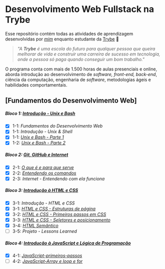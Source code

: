 # Desenvolvimento Web Fullstack na Trybe

Esse repositório contém todas as atividades de aprendizagem desenvolvidas por _[mim](https://www.linkedin.com/in/liuken-monteiro-9980181a6/)_ enquanto estudante da [Trybe](https://www.betrybe.com/) :rocket:

> _"A **Trybe** é uma escola do futuro para qualquer pessoa que queira melhorar de vida e construir uma carreira de sucesso em tecnologia, onde a pessoa só paga quando conseguir um bom trabalho."_

O programa conta com mais de 1.500 horas de aulas presenciais e online, aborda introdução ao desenvolvimento de _software, front-end, back-end_, ciência da computação, engenharia de _software_, metodologias ágeis e habilidades comportamentais.


## [Fundamentos do Desenvolvimento Web]

##### Bloco 1: [Introdução - Unix e Bash](https://github.com/LiukenMonteiro/trybe-exercicios/tree/main/modulo-01-fundamentos/bloco-01-unix-e-bash)

- [x] 1-1: _Fundamentos do Desenvolvimento Web_
- [x] 1-1: _Introdução - Unix & Shell_
- [x] 1-1: [_Unix e Bash - Parte 1_](https://github.com/LiukenMonteiro/trybe-exercicios/tree/main/modulo-01-fundamentos/bloco-01-unix-e-bash/dia-01-unix-e-bash)
- [x] 1-2: [_Unix e Bash - Parte 2_](https://github.com/LiukenMonteiro/trybe-exercicios/tree/main/modulo-01-fundamentos/bloco-01-unix-e-bash/dia-02-unix-e-bash)

##### Bloco 2: [Git, GitHub e Internet](https://github.com/LiukenMonteiro/trybe-exercicios/tree/main/modulo-01-fundamentos/bloco-02-Git-e-GitHub-e-Internet)

- [x] 2-1: [_O que é e para que serve_](https://github.com/LiukenMonteiro/trybe-exercicios/tree/main/modulo-01-fundamentos/bloco-02-Git-e-GitHub-e-Internet/dia-01-git-o-que-e-e-para-que-serve)
- [x] 2-2: [_Entendendo os comandos_](https://github.com/LiukenMonteiro/trybe-exercicios/tree/main/modulo-01-fundamentos/bloco-02-Git-e-GitHub-e-Internet/dia-02-git-e-github-entendendo-os-comandos)
- [x] 2-3: _Internet - Entendendo com ela funciona_

##### Bloco 3: [Introdução à HTML e CSS](https://github.com/LiukenMonteiro/trybe-exercicios/tree/main/modulo-01-fundamentos/bloco-03-introdu%C3%A7%C3%A3o-a-HTML-e-CSS)

- [x] 3-1: _Introdução - HTML e CSS_
- [x] 3-1: [_HTML e CSS - Estruturas de página_](https://github.com/LiukenMonteiro/trybe-exercicios/tree/main/modulo-01-fundamentos/bloco-03-introdu%C3%A7%C3%A3o-a-HTML-e-CSS/dia-01-html-e-css-estruturas-de-pagina)
- [x] 3-2: [_HTML e CSS - Primeiros passos em CSS_](https://github.com/LiukenMonteiro/trybe-exercicios/tree/main/modulo-01-fundamentos/bloco-03-introdu%C3%A7%C3%A3o-a-HTML-e-CSS/dia-02-html-e-css-primeiros-passos-em-css)
- [x] 3-3: [_HTML e CSS - Seletores e posicionamento_](https://github.com/LiukenMonteiro/trybe-exercicios/tree/main/modulo-01-fundamentos/bloco-03-introdu%C3%A7%C3%A3o-a-HTML-e-CSS/dia-03-html-e-css-seletores-e-posicionamento)
- [x] 3-4: [_HTML Semântico_](https://github.com/LiukenMonteiro/trybe-exercicios/tree/main/modulo-01-fundamentos/bloco-03-introdu%C3%A7%C3%A3o-a-HTML-e-CSS/dia-04-html-semantico)
- [ ] 3-5: _Projeto - Lessons Learned_

##### Bloco 4: [Introdução à JavaScript e Lógica de Programação](https://github.com/LiukenMonteiro/trybe-exercicios/tree/main/modulo-01-fundamentos/bloco-04-introducao-a-javascript)
- [x] 4-1: [_JavaScript-primeiros-passos_](https://github.com/LiukenMonteiro/trybe-exercicios/tree/main/modulo-01-fundamentos/bloco-04-introducao-a-javascript/JavaScript-primeiros-passos)
- [ ] 4-2: [_JavaScript-Array e loop e for_](https://github.com/LiukenMonteiro/trybe-exercicios/tree/main/modulo-01-fundamentos/bloco-04-introducao-a-javascript/JavaScript-array-e-loop-e-for)